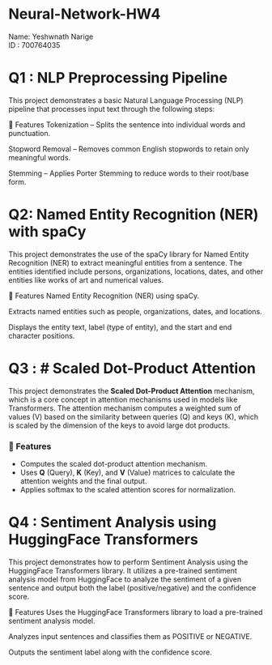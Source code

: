 # Neural-Network-HW4

Name: Yeshwnath Narige   
ID : 700764035  

# Q1 : NLP Preprocessing Pipeline
This project demonstrates a basic Natural Language Processing (NLP) pipeline that processes input text through the following steps:

🔧 Features
Tokenization – Splits the sentence into individual words and punctuation.

Stopword Removal – Removes common English stopwords to retain only meaningful words.

Stemming – Applies Porter Stemming to reduce words to their root/base form.  

# Q2: Named Entity Recognition (NER) with spaCy
This project demonstrates the use of the spaCy library for Named Entity Recognition (NER) to extract meaningful entities from a sentence. The entities identified include persons, organizations, locations, dates, and other entities like works of art and numerical values.

🔧 Features
Named Entity Recognition (NER) using spaCy.

Extracts named entities such as people, organizations, dates, and locations.

Displays the entity text, label (type of entity), and the start and end character positions.


# Q3 : # Scaled Dot-Product Attention

This project demonstrates the **Scaled Dot-Product Attention** mechanism, which is a core concept in attention mechanisms used in models like Transformers. The attention mechanism computes a weighted sum of values (V) based on the similarity between queries (Q) and keys (K), which is scaled by the dimension of the keys to avoid large dot products.

### 🔧 Features

- Computes the scaled dot-product attention mechanism.
- Uses **Q** (Query), **K** (Key), and **V** (Value) matrices to calculate the attention weights and the final output.
- Applies softmax to the scaled attention scores for normalization.

# Q4 : Sentiment Analysis using HuggingFace Transformers
This project demonstrates how to perform Sentiment Analysis using the HuggingFace Transformers library. It utilizes a pre-trained sentiment analysis model from HuggingFace to analyze the sentiment of a given sentence and output both the label (positive/negative) and the confidence score.

🔧 Features
Uses the HuggingFace Transformers library to load a pre-trained sentiment analysis model.

Analyzes input sentences and classifies them as POSITIVE or NEGATIVE.

Outputs the sentiment label along with the confidence score.

